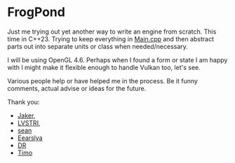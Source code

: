 # FrogPond

Just me trying out yet another way to write an engine from scratch. This time in C++23. Trying to keep everything
in [Main.cpp](src/Main.cpp) and then abstract parts out into separate units or class when needed/necessary.

I will be using OpenGL 4.6. Perhaps when I found a form or state I am happy with I might make it flexible enough
to handle Vulkan too, let's see.

Various people help or have helped me in the process. Be it funny comments, actual advise or ideas for the future.

Thank you: 
- [Jaker](https://github.com/JuanDiegoMontoya),
- [LVSTRI](https://github.com/LVSTRI/),
- [sean](https://github.com/spnda)
- [Eearslya](https://github.com/Eearslya)
- [DR](https://github.com/forenoonwatch)
- [Timo](https://github.com/tksuoran)
